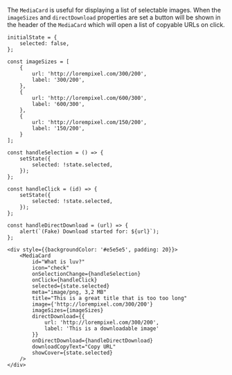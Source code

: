The `MediaCard` is useful for displaying a list of selectable images. When the `imageSizes` and `directDownload`
properties are set a button will be shown in the header of the `MediaCard` which will open a list of copyable URLs on
click.

```
initialState = {
    selected: false,
};

const imageSizes = [
    {
        url: 'http://lorempixel.com/300/200',
        label: '300/200',
    },
    {
        url: 'http://lorempixel.com/600/300',
        label: '600/300',
    },
    {
        url: 'http://lorempixel.com/150/200',
        label: '150/200',
    }
];

const handleSelection = () => {
    setState({
        selected: !state.selected,
    });
};

const handleClick = (id) => {
    setState({
        selected: !state.selected,
    });
};

const handleDirectDownload = (url) => {
    alert(`(Fake) Download started for: ${url}`);
};

<div style={{backgroundColor: '#e5e5e5', padding: 20}}>
    <MediaCard
        id="What is luv?"
        icon="check"
        onSelectionChange={handleSelection}
        onClick={handleClick}
        selected={state.selected}
        meta="image/png, 3,2 MB"
        title="This is a great title that is too too long"
        image={'http://lorempixel.com/300/200'}
        imageSizes={imageSizes}
        directDownload={{
            url: 'http://lorempixel.com/300/200',
            label: 'This is a downloadable image'
        }}
        onDirectDownload={handleDirectDownload}
        downloadCopyText="Copy URL"
        showCover={state.selected}
    />
</div>
```
